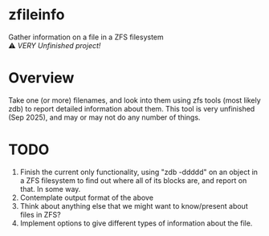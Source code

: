 # zfileinfo
Gather information on a file in a ZFS filesystem<br/>
:warning: _VERY Unfinished project!_

# Overview
Take one (or more) filenames, and look into them using zfs tools (most likely zdb) to report detailed information about them.
This tool is very unfinished (Sep 2025), and may or may not do any number of things.

# TODO
1. Finish the current only functionality, using "zdb -ddddd" on an object in a ZFS filesystem to find out where all of its blocks are, and report on that.  In some way.
2. Contemplate output format of the above
3. Think about anything else that we might want to know/present about files in ZFS?
4. Implement options to give different types of information about the file.


